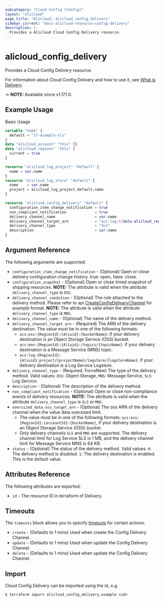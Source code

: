 ```yaml
---
subcategory: "Cloud Config (Config)"
layout: "alicloud"
page_title: "Alicloud: alicloud_config_delivery"
sidebar_current: "docs-alicloud-resource-config-delivery"
description: |-
  Provides a Alicloud Cloud Config Delivery resource.
---
```


# alicloud_config_delivery

Provides a Cloud Config Delivery resource.

For information about Cloud Config Delivery and how to use it, see [What is Delivery](https://www.alibabacloud.com/help/en/cloud-config/latest/api-config-2020-09-07-createconfigdeliverychannel).

-> **NOTE:** Available since v1.171.0.

## Example Usage

Basic Usage

```terraform
variable "name" {
  default = "tf-example-sls"
}
data "alicloud_account" "this" {}
data "alicloud_regions" "this" {
  current = true
}

resource "alicloud_log_project" "default" {
  name = var.name
}
resource "alicloud_log_store" "default" {
  name    = var.name
  project = alicloud_log_project.default.name
}

resource "alicloud_config_delivery" "default" {
  configuration_item_change_notification = true
  non_compliant_notification             = true
  delivery_channel_name                  = var.name
  delivery_channel_target_arn            = "acs:log:${data.alicloud_regions.this.ids.0}:${data.alicloud_account.this.id}:project/${alicloud_log_project.default.name}/logstore/${alicloud_log_store.default.name}"
  delivery_channel_type                  = "SLS"
  description                            = var.name
}
```

## Argument Reference

The following arguments are supported:

* `configuration_item_change_notification` - (Optional) Open or close delivery configuration change history. true: open, false: close.
* `configuration_snapshot` - (Optional) Open or close timed snapshot of shipping resources. **NOTE:** The attribute is valid when the attribute `delivery_channel_type` is `OSS`.
* `delivery_channel_condition` - (Optional) The rule attached to the delivery method. Please refer to api [CreateConfigDeliveryChannel](https://help.aliyun.com/document_detail/429798.html) for example format. **NOTE:** The attribute is valid when the attribute `delivery_channel_type` is `MNS`.
* `delivery_channel_name` - (Optional) The name of the delivery method.
* `delivery_channel_target_arn` - (Required) The ARN of the delivery destination. The value must be in one of the following formats:
  * `acs:oss:{RegionId}:{Aliuid}:{bucketName}`: if your delivery destination is an Object Storage Service (OSS) bucket. 
  * `acs:mns:{RegionId}:{Aliuid}:/topics/{topicName}`: if your delivery destination is a Message Service (MNS) topic. 
  * `acs:log:{RegionId}:{Aliuid}:project/{projectName}/logstore/{logstoreName}`: if your delivery destination is a Log Service Logstore.
* `delivery_channel_type` - (Required, ForceNew) The type of the delivery method. Valid values: `OSS`: Object Storage, `MNS`: Message Service, `SLS`: Log Service.
* `description` - (Optional) The description of the delivery method.
* `non_compliant_notification` - (Optional) Open or close non-compliance events of delivery resources. **NOTE:** The attribute is valid when the attribute `delivery_channel_type` is `SLS` or `MNS`.
* `oversized_data_oss_target_arn` - (Optional) The oss ARN of the delivery channel when the value data oversized limit. 
  * The value must be in one of the following formats: `acs:oss:{RegionId}:{accountId}:{bucketName}`, if your delivery destination is an Object Storage Service (OSS) bucket.
  * Only delivery channels `SLS` and `MNS` are supported. The delivery channel limit for Log Service SLS is 1 MB, and the delivery channel limit for Message Service MNS is 64 KB.
* `status` - (Optional) The status of the delivery method. Valid values: `0`: The delivery method is disabled. `1`: The delivery destination is enabled. This is the default value.

## Attributes Reference

The following attributes are exported:

* `id` - The resource ID in terraform of Delivery.

## Timeouts

The `timeouts` block allows you to specify [timeouts](https://www.terraform.io/docs/configuration-0-11/resources.html#timeouts) for certain actions:

* `create` - (Defaults to 1 mins) Used when create the Config Delivery Channel.
* `update` - (Defaults to 1 mins) Used when update the Config Delivery Channel.
* `delete` - (Defaults to 1 mins) Used when update the Config Delivery Channel.

## Import

Cloud Config Delivery can be imported using the id, e.g.

```shell
$ terraform import alicloud_config_delivery.example <id>
```